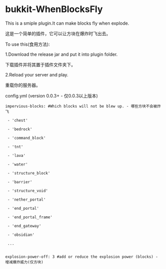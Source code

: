 # bukkit-WhenBlocksFly
This is a smiple plugin.It can make blocks fly when explode.

这是一个简单的插件，它可以让方块在爆炸时飞出去。

To use this(食用方法):
 
 1.Download the release jar and put it into plugin folder.
    
 下载插件并将其置于插件文件夹下。
    
 2.Reload your server and play.
    
 重载你的服务器。
 
 
 config.yml (version 0.0.3+ - 仅0.0.3以上版本)
 
 ```
 impervious-blocks: #Which blocks will not be blew up. - 哪些方块不会被炸飞
  
  - 'chest'
  
  - 'bedrock'
  
  - 'command_block'
  
  - 'tnt'
  
  - 'lava'
  
  - 'water'
  
  - 'structure_block'
  
  - 'barrier'
  
  - 'structure_void'
  
  - 'nether_portal'
  
  - 'end_portal'
  
  - 'end_portal_frame'
  
  - 'end_gateway'
  
  - 'obsidian'
  
  ...
  
  
explosion-power-off: 3 #add or reduce the explosion power (blocks) - 增减爆炸威力(仅方块)
 ```
